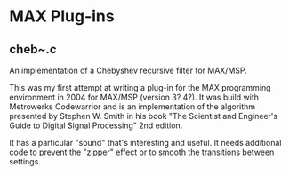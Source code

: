 MAX Plug-ins
================

cheb~.c
------
An implementation of a Chebyshev recursive filter for MAX/MSP.

This was my first attempt at writing a plug-in for the MAX programming environment in 2004 for MAX/MSP (version 3? 4?). It was build with Metrowerks Codewarrior and is an implementation of the algorithm presented by Stephen W. Smith in his book "The Scientist and Engineer's Guide to Digital Signal Processing" 2nd edition.

It has a particular "sound" that's interesting and useful. It needs additional code to prevent the "zipper" effect or to smooth the transitions between settings.
